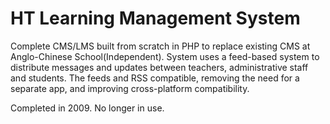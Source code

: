 # HT Learning Management System

Complete CMS/LMS built from scratch in PHP to replace existing CMS at Anglo-Chinese School(Independent). System uses a feed-based system to distribute messages and updates between teachers, administrative staff and students. The feeds and RSS compatible, removing the need for a separate app, and improving cross-platform compatibility.

Completed in 2009. No longer in use.
